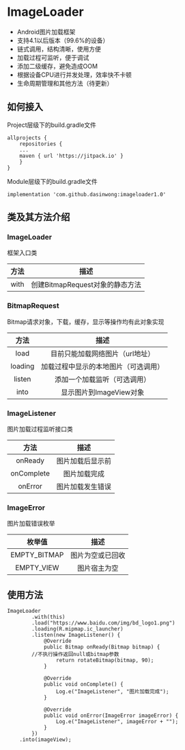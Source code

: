 # ImageLoader
- Android图片加载框架
- 支持4.1以后版本（99.6%的设备）
- 链式调用，结构清晰，使用方便
- 加载过程可监听，便于调试
- 添加二级缓存，避免造成OOM
- 根据设备CPU进行并发处理，效率快不卡顿
- 生命周期管理和其他方法（待更新）
## 如何接入
Project层级下的build.gradle文件
```
allprojects {
    repositories {
    ...
    maven { url 'https://jitpack.io' }
    }
}
```
Module层级下的build.gradle文件
```
implementation 'com.github.dasinwong:imageloader1.0'
```
## 类及其方法介绍
### ImageLoader
框架入口类

| 方法 | 描述 |
| :-------------: | :-------------: |
| with | 创建BitmapRequest对象的静态方法 |

### BitmapRequest
Bitmap请求对象，下载，缓存，显示等操作均有此对象实现

| 方法 | 描述 |
| :-------------: | :-------------: |
| load | 目前只能加载网络图片（url地址） |
| loading | 加载过程中显示的本地图片（可选调用） |
| listen | 添加一个加载监听（可选调用） |
| into | 显示图片到ImageView对象 |

### ImageListener
图片加载过程监听接口类

| 方法 | 描述 |
| :-------------: | :-------------: |
| onReady | 图片加载后显示前 |
| onComplete | 图片加载完成 |
| onError | 图片加载发生错误 |

### ImageError
图片加载错误枚举

| 枚举值 | 描述 |
| :-------------: | :-------------: |
| EMPTY_BITMAP | 图片为空或已回收 |
| EMPTY_VIEW | 图片宿主为空 |

## 使用方法
```
ImageLoader
        .with(this)
        .load("https://www.baidu.com/img/bd_logo1.png")
        .loading(R.mipmap.ic_launcher)
        .listen(new ImageListener() {
            @Override
            public Bitmap onReady(Bitmap bitmap) {
		//不执行操作返回null或bitmap参数
                return rotateBitmap(bitmap, 90); 
            }

            @Override
            public void onComplete() {
                Log.e("ImageListener", "图片加载完成");
            }

            @Override
            public void onError(ImageError imageError) {
                Log.e("ImageListener", imageError + "");
            }
        })
    .into(imageView);
```

